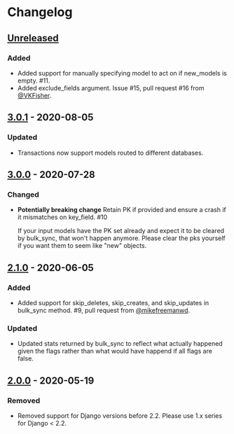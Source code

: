 # Changelog

## [Unreleased]

### Added

-   Added support for manually specifying model to act on if new_models is empty. #11.
-   Added exclude_fields argument. Issue #15, pull request #16 from [@VKFisher](https://github.com/VKFisher).

## [3.0.1] - 2020-08-05

### Updated

-   Transactions now support models routed to different databases.

## [3.0.0] - 2020-07-28

### Changed

-   **Potentially breaking change** Retain PK if provided and ensure a crash if it mismatches on key_field. #10

    If your input models have the PK set already and expect it to be cleared by bulk_sync, that won't happen anymore.
    Please clear the pks yourself if you want them to seem like "new" objects.

## [2.1.0] - 2020-06-05

### Added

-   Added support for skip_deletes, skip_creates, and skip_updates in bulk_sync method. #9, pull request from [@mikefreemanwd](https://github.com/mikefreemanwd).

### Updated

-   Updated stats returned by bulk_sync to reflect what actually happened given the flags rather than what would have happend if all flags are false.

## [2.0.0] - 2020-05-19

### Removed

-   Removed support for Django versions before 2.2. Please use 1.x series for Django < 2.2.

[unreleased]: https://github.com/mathandpencil/django-bulk-sync/compare/v3.0.0..HEAD
[3.0.1]: https://github.com/mathandpencil/django-bulk-sync/compare/v3.0.0..v3.0.1
[3.0.0]: https://github.com/mathandpencil/django-bulk-sync/compare/v2.1.0..v3.0.0
[2.1.0]: https://github.com/mathandpencil/django-bulk-sync/compare/v2.0.0..v2.1.0
[2.0.0]: https://github.com/mathandpencil/django-bulk-sync/releases/tag/v2.0.0

